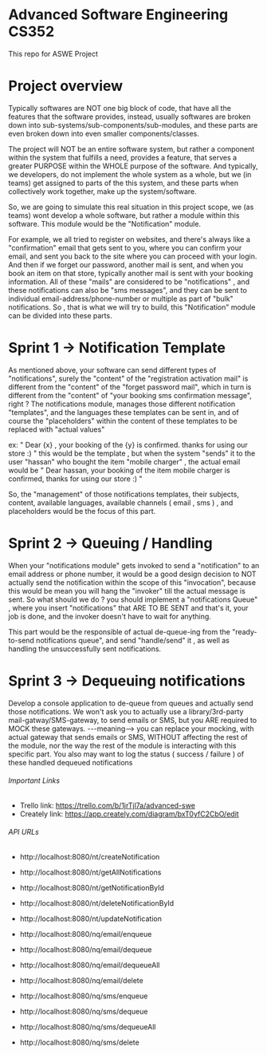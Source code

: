 # Advanced Software Engineering CS352

This repo for ASWE Project

# Project overview

Typically softwares are NOT one big block of code, that have all the features that the software provides, instead, usually softwares are broken down into sub-systems/sub-components/sub-modules, and these parts are even broken down into even smaller components/classes. 

The project will NOT be an entire software system, but rather a component within the system 
that fulfills a need, provides a feature, that serves a greater PURPOSE within the WHOLE purpose of the software. And typically, we developers, do not implement the whole system as a whole, but we (in teams) get assigned to parts of the this system, and these parts when collectively work together, make up the system/software.

So, we are going to simulate this real situation in this project scope, we (as teams) wont develop a whole software, but rather a module within this software. This module would be the "Notification" module. 

For example, we all tried to register on websites, and there's always like a "confirmation" email that gets sent to you, where you can confirm your email, and sent you back to the site where you can proceed with your login. And then if we forget our password, another mail is sent, and when you book an item on that store, typically another mail is sent with your booking information. All of these "mails" are considered to be "notifications" , and these notifications can also be "sms messages", and they can be sent to individual email-address/phone-number or multiple as part of "bulk" notifications. So , that is what we will try to build, this "Notification" module can be divided into these parts.

# Sprint 1 -> Notification Template

As mentioned above, your software can send different types of "notifications", surely the "content" of the "registration activation mail" is different from the "content" of the "forget password mail", which in turn is different from the "content" of "your booking sms confirmation message", right ? 
The notifications module, manages those different notification "templates", and the languages these templates can be sent in, and of course the "placeholders" within the content of these templates to be replaced with "actual values"

ex: " Dear {x} , your booking of the {y} is confirmed. thanks for using our store :) " 
this would be the template , but when the system "sends" it to the user "hassan" who bought the item "mobile charger" , the actual email would be 
" Dear hassan, your booking of the item mobile charger is confirmed, thanks for using our store :) "

So, the "management" of those notifications templates, their subjects, content, available languages, available channels ( email , sms ) , and placeholders would be the focus of this part.

# Sprint 2 -> Queuing / Handling

When your "notifications module" gets invoked to send a "notification" to an email address or phone number, it would be a good design decision to NOT actually send the notification within the scope of this "invocation", because this would be mean you will hang the "invoker" till the actual message is sent. So what should we do ? you should implement a "notifications Queue" , where you insert "notifications" that ARE TO BE SENT and that's it, your job is done, and the invoker doesn't have  to wait for anything.

This part would be the responsible of actual de-queue-ing from the "ready-to-send notifications queue", and send "handle/send" it , as well as handling  the unsuccessfully sent notifications.

# Sprint 3 -> Dequeuing notifications

Develop a console application to de-queue from queues and actually send those notifications.
We won't ask you to actually use a library/3rd-party mail-gatway/SMS-gateway, to send emails or SMS, but you ARE required to MOCK these gateways. ---meaning--> you can replace your mocking, with actual gateway that sends emails or SMS, WITHOUT affecting the rest of the module, nor the way the rest of the module is interacting with this specific part. 
You also may want to log the status ( success / failure ) of these handled dequeued notifications


###### Important Links
* Trello link: https://trello.com/b/1jrTjl7a/advanced-swe
* Creately link: https://app.creately.com/diagram/bxT0yfC2CbO/edit

###### API URLs

* http://localhost:8080/nt/createNotification
* http://localhost:8080/nt/getAllNotifications
* http://localhost:8080/nt/getNotificationById
* http://localhost:8080/nt/deleteNotificationById
* http://localhost:8080/nt/updateNotification

* http://localhost:8080/nq/email/enqueue
* http://localhost:8080/nq/email/dequeue
* http://localhost:8080/nq/email/dequeueAll
* http://localhost:8080/nq/email/delete

* http://localhost:8080/nq/sms/enqueue
* http://localhost:8080/nq/sms/dequeue
* http://localhost:8080/nq/sms/dequeueAll
* http://localhost:8080/nq/sms/delete
